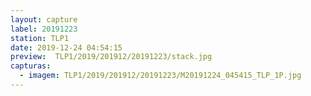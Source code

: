 ```yaml
---
layout: capture
label: 20191223
station: TLP1
date: 2019-12-24 04:54:15
preview:  TLP1/2019/201912/20191223/stack.jpg
capturas:
  - imagem: TLP1/2019/201912/20191223/M20191224_045415_TLP_1P.jpg
---
```

